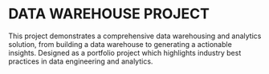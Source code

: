 # DATA WAREHOUSE PROJECT
This project demonstrates a comprehensive data warehousing and analytics solution, from building a data warehouse to generating a actionable insights. Designed as a portfolio project which highlights
industry best practices in data engineering and analytics.
